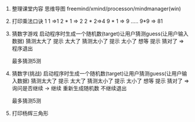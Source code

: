 1. 整理课堂内容
    思维导图
    freemind/xmind/processon/mindmanager(win)
2. 打印乘法口诀
    1 1 =>1
    2 * 1 => 2 2 * 2=>4
    9 * 1 => 9 .....    9*9 => 81
3. 猜数字游戏
    启动程序时生成一个随机数(target)让用户猜测guess(让用户输入数据)
    猜测太大了 提示 太大了
    猜测太小了 提示 太小了
    想等  提示 猜对了 => 程序退出

    最多猜测5测
4. 猜数字(挑战)
    启动程序时生成一个随机数(target)让用户猜测guess(让用户输入数据)
    猜测太大了 提示 太大了
    猜测太小了 提示 太小了
    想等  提示 猜对了 => 询问是否继续 -> 继续 重新生成随机数 不继续退出

    最多猜测5测
5. 打印杨辉三角形
